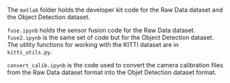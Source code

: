 The `matlab` folder holds the developer kit code for the Raw Data dataset and the Object Detection dataset.

`fuse.ipynb` holds the sensor fusion code for the Raw Data dataset. `fuse2.ipynb` is the same set of code but for the Object Detection dataset. The utility functions for working with the KITTI dataset are in `kitti_utils.py`.

`convert_calib.ipynb` is the code used to convert the camera calibration files from the Raw Data dataset format into the Objet Detection dataset format.